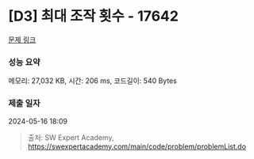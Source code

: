 # [D3] 최대 조작 횟수 - 17642 

[문제 링크](https://swexpertacademy.com/main/code/problem/problemDetail.do?contestProbId=AYj_Dz-6qLgDFASl) 

### 성능 요약

메모리: 27,032 KB, 시간: 206 ms, 코드길이: 540 Bytes

### 제출 일자

2024-05-16 18:09



> 출처: SW Expert Academy, https://swexpertacademy.com/main/code/problem/problemList.do